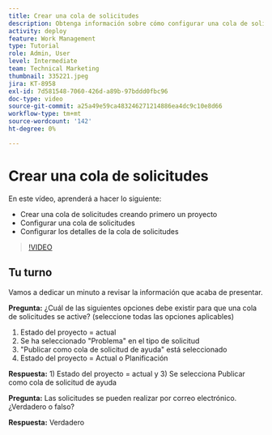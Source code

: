 ```yaml
---
title: Crear una cola de solicitudes
description: Obtenga información sobre cómo configurar una cola de solicitudes y establecer detalles de cola en [!DNL  Workfront]. Siga estos pasos para ayudar a su organización a administrar la admisión de trabajo.
activity: deploy
feature: Work Management
type: Tutorial
role: Admin, User
level: Intermediate
team: Technical Marketing
thumbnail: 335221.jpeg
jira: KT-8958
exl-id: 7d581548-7060-426d-a89b-97bddd0fbc96
doc-type: video
source-git-commit: a25a49e59ca483246271214886ea4dc9c10e8d66
workflow-type: tm+mt
source-wordcount: '142'
ht-degree: 0%

---
```


# Crear una cola de solicitudes

En este vídeo, aprenderá a hacer lo siguiente:

* Crear una cola de solicitudes creando primero un proyecto
* Configurar una cola de solicitudes
* Configurar los detalles de la cola de solicitudes

>[!VIDEO](https://video.tv.adobe.com/v/335221/?quality=12&learn=on)

## Tu turno

Vamos a dedicar un minuto a revisar la información que acaba de presentar.

**Pregunta:** ¿Cuál de las siguientes opciones debe existir para que una cola de solicitudes se active? (seleccione todas las opciones aplicables)

1. Estado del proyecto = actual
1. Se ha seleccionado &quot;Problema&quot; en el tipo de solicitud
1. &quot;Publicar como cola de solicitud de ayuda&quot; está seleccionado
1. Estado del proyecto = Actual o Planificación

**Respuesta:** 1) Estado del proyecto = actual y 3) Se selecciona Publicar como cola de solicitud de ayuda

**Pregunta:** Las solicitudes se pueden realizar por correo electrónico. ¿Verdadero o falso?

**Respuesta:** Verdadero

